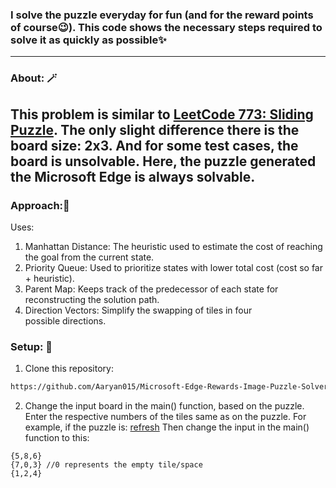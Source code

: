 ### I solve the puzzle everyday for fun (and for the reward points of course😉). This code shows the necessary steps required to solve it as quickly as possible✨
-----
### About: 🪄
This problem is similar to [LeetCode 773: Sliding Puzzle](https://leetcode.com/problems/sliding-puzzle/description/). The only slight difference there is the board size: 2x3. And for some test cases, the board is unsolvable. Here, the puzzle generated the Microsoft Edge is **always solvable**.
-----
### Approach:🦮
Uses:
1. Manhattan Distance: The heuristic used to estimate the cost of reaching the goal from the current state.
2. Priority Queue: Used to prioritize states with lower total cost (cost so far + heuristic).
3. Parent Map: Keeps track of the predecessor of each state for reconstructing the solution path.
4. Direction Vectors: Simplify the swapping of tiles in four possible directions.

### Setup: 🧰
1. Clone this repository:
```sh
https://github.com/Aaryan015/Microsoft-Edge-Rewards-Image-Puzzle-Solver.git
```
2. Change the input board in the main() function, based on the puzzle. Enter the respective numbers of the tiles same as on the puzzle. For example, if the puzzle is: [refresh](https://github.com/Aaryan015/Microsoft-Edge-Rewards-Image-Puzzle-Solver/blob/main/sample%20puzzle.png)
Then change the input in the main() function to this:
```
{5,8,6}
{7,0,3} //0 represents the empty tile/space
{1,2,4}
```
